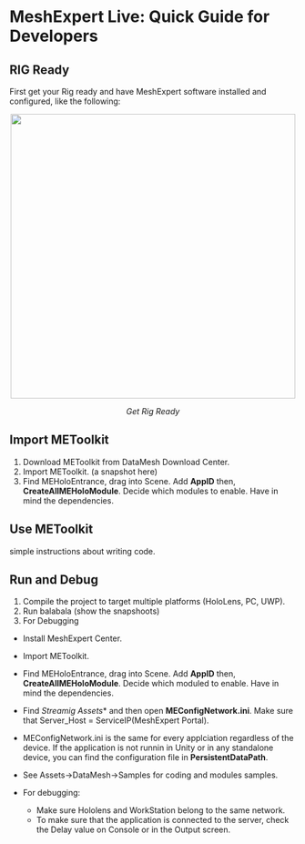 # MeshExpert Live: Quick Guide for Developers

## RIG Ready

First get your Rig ready and have MeshExpert software installed and configured, like the following:


<p align="center">
<img src="https://user-images.githubusercontent.com/7636848/26872303-9d9425d0-4ba8-11e7-8e90-80e7389a41e2.png" width="500">
<p align="center"><em>Get Rig Ready</em></p>
</p>


## Import METoolkit

1. Download METoolkit  from DataMesh Download Center.
2. Import METoolkit. (a snapshot here)
3. Find MEHoloEntrance, drag into Scene. Add **AppID** then, **CreateAllMEHoloModule**. Decide which modules to enable. Have in mind the dependencies.

## Use METoolkit

simple instructions about writing code.

## Run and Debug

1. Compile the project to target multiple platforms (HoloLens, PC, UWP).
2. Run balabala (show the snapshoots)
3. For Debugging









- Install MeshExpert Center. 

- Import METoolkit.
- Find MEHoloEntrance, drag into Scene.
  Add **AppID** then, **CreateAllMEHoloModule**.
  Decide which moduled to enable. Have in mind
  the dependencies. 

- Find *Streamig Assets** and then open
  **MEConfigNetwork.ini**. Make sure that 
  Server_Host = ServiceIP(MeshExpert Portal).

- MEConfigNetwork.ini is the same for every applciation
  regardless of the device. 
  If the application is not runnin in Unity or in 
  any standalone device, you can find the configuration 
  file in **PersistentDataPath**.

- See Assets->DataMesh->Samples
  for coding and modules samples. 

- For debugging: 
    - Make sure Hololens and WorkStation belong to the same
      network. 
    - To make sure that the application is connected to the
      server, check the Delay value on Console or in the 
      Output screen. 

